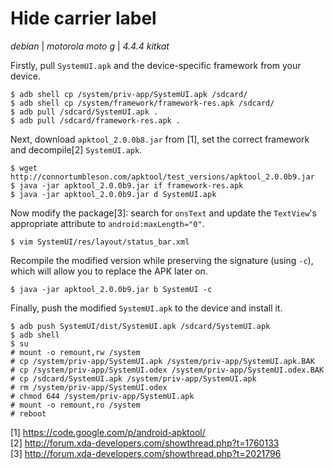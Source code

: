 # Hide carrier label

*debian* | *motorola moto g* | *4.4.4 kitkat*

Firstly, pull `SystemUI.apk` and the device-specific framework from your device.

    $ adb shell cp /system/priv-app/SystemUI.apk /sdcard/
    $ adb shell cp /system/framework/framework-res.apk /sdcard/
    $ adb pull /sdcard/SystemUI.apk .
    $ adb pull /sdcard/framework-res.apk .

Next, download `apktool_2.0.0b8.jar` from \[1\], set the correct framework and decompile\[2\] `SystemUI.apk`.

    $ wget http://connortumbleson.com/apktool/test_versions/apktool_2.0.0b9.jar
    $ java -jar apktool_2.0.0b9.jar if framework-res.apk
    $ java -jar apktool_2.0.0b9.jar d SystemUI.apk

Now modify the package\[3\]: search for `onsText` and update the `TextView`'s appropriate attribute to `android:maxLength="0"`.

    $ vim SystemUI/res/layout/status_bar.xml

Recompile the modified version while preserving the signature (using `-c`), which will allow you to replace the APK later on.

    $ java -jar apktool_2.0.0b9.jar b SystemUI -c

Finally, push the modified `SystemUI.apk` to the device and install it.

    $ adb push SystemUI/dist/SystemUI.apk /sdcard/SystemUI.apk
    $ adb shell
    $ su
    # mount -o remount,rw /system
    # cp /system/priv-app/SystemUI.apk /system/priv-app/SystemUI.apk.BAK
    # cp /system/priv-app/SystemUI.odex /system/priv-app/SystemUI.odex.BAK
    # cp /sdcard/SystemUI.apk /system/priv-app/SystemUI.apk
    # rm /system/priv-app/SystemUI.odex
    # chmod 644 /system/priv-app/SystemUI.apk
    # mount -o remount,ro /system
    # reboot

\[1\] <https://code.google.com/p/android-apktool/>  
\[2\] <http://forum.xda-developers.com/showthread.php?t=1760133>  
\[3\] <http://forum.xda-developers.com/showthread.php?t=2021796>  


